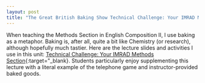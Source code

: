 ```yaml
---
layout: post
title: "The Great British Baking Show Technical Challenge: Your IMRAD Methods Section"
---
```


When teaching the Methods Section in English Composition II, I use baking as a metaphor. Baking is, after all, quite a bit like Chemistry (or research), although hopefully much tastier. Here are the lecture slides and activities I use in this unit: [Technical Challenge: Your IMRAD Methods Section](https://docs.google.com/presentation/d/1A8j7TGcGlXKfVneHi-2SV9_Y3qMg5psGRU6kOY8nlh4/edit?usp=sharing){:target="_blank}. Students particularly enjoy supplementing this lecture with a literal example of the telephone game and instructor-provided baked goods. 